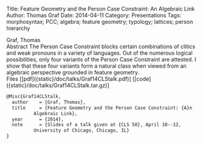 Title: Feature Geometry and the Person Case Constraint: An Algebraic Link
Author: Thomas Graf
Date: 2014-04-11
Category: Presentations
Tags: morphosyntax; PCC; algebra; feature geometry; typology; lattices; person hierarchy

<div markdown class="authors">
Graf, Thomas
</div>

<div markdown class="abstract">
<span id="abstract-title">Abstract</span>
The Person Case Constraint blocks certain combinations of clitics and weak pronouns in a variety of languages.
Out of the numerous logical possibilities, only four variants of the Person Case Constraint are attested.
I show that these four variants form a natural class when viewed from an algebraic perspective grounded in feature geometry.
</div>

<div markdown class="files">
<span id="files-title">Files</span>
[[pdf]({static}/doc/talks/Graf14CLStalk.pdf)]
[[code]({static}/doc/talks/Graf14CLStalk.tar.gz)]
</div>

~~~latex
@Misc{Graf14CLStalk,
  author	= {Graf, Thomas},
  title		= {Feature Geometry and the Person Case Constraint: {A}n
		  Algebraic Link},
  year		= {2014},
  note		= {Slides of a talk given at {CLS 50}, April 10--12,
		  University of Chicago, Chicago, IL}
}
~~~
